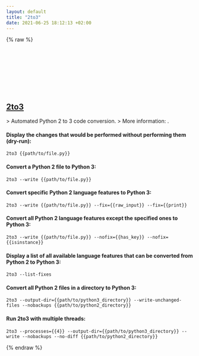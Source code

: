 ```yaml
---
layout: default
title: "2to3"
date: 2021-06-25 18:12:13 +02:00
---
```

{% raw %}
<h2 id="2to3">
  <a href="/en/common/2to3.html">2to3</a> <a href="#2to3"><svg class="icon">
    <use href="/assets/images/unicode_sprite.svg#link" />
  </svg></a>
</h2>
> Automated Python 2 to 3 code conversion.
> More information: <https://docs.python.org/3/library/2to3.html>.

#### Display the changes that would be performed without performing them (dry-run):
```shell
2to3 {{path/to/file.py}}
```
#### Convert a Python 2 file to Python 3:
```shell
2to3 --write {{path/to/file.py}}
```
#### Convert specific Python 2 language features to Python 3:
```shell
2to3 --write {{path/to/file.py}} --fix={{raw_input}} --fix={{print}}
```
#### Convert all Python 2 language features except the specified ones to Python 3:
```shell
2to3 --write {{path/to/file.py}} --nofix={{has_key}} --nofix={{isinstance}}
```
#### Display a list of all available language features that can be converted from Python 2 to Python 3:
```shell
2to3 --list-fixes
```
#### Convert all Python 2 files in a directory to Python 3:
```shell
2to3 --output-dir={{path/to/python3_directory}} --write-unchanged-files --nobackups {{path/to/python2_directory}}
```
#### Run 2to3 with multiple threads:
```shell
2to3 --processes={{4}} --output-dir={{path/to/python3_directory}} --write --nobackups --no-diff {{path/to/python2_directory}}
```
{% endraw %}